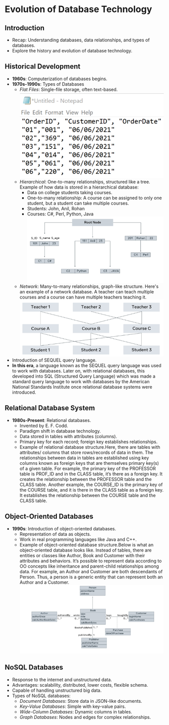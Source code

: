 # Evolution of Database Technology

## Introduction
- Recap: Understanding databases, data relationships, and types of databases.
- Explore the history and evolution of database technology.

## Historical Development
- **1960s**: Computerization of databases begins.
- **1970s-1990s**: Types of Databases
  - *Flat Files*: Single-file storage, often text-based.
  ![Alt text](image-5.png)
  - *Hierarchical*: One-to-many relationships, structured like a tree.
   Example of how data is stored in a hierarchical database:
      - Data on college students taking courses.
      - One-to-many relationship: A course can be assigned to only one student, but a student can take multiple courses.
      - Students: John, Anil, Rohan
      - Courses: C#, Perl, Python, Java
  ![Alt text](image-6.png)
  - *Network*: Many-to-many relationships, graph-like structure.
  Here's an example of a network database. A teacher can teach multiple courses and a course can have multiple teachers teaching it.
  ![Alt text](image-7.png)
- Introduction of SEQUEL query language.
- **In this era**, a language known as the SEQUEL query language was used to work with databases. Later on, with relational databases, this developed into SQL (Structured Query Language) which was made a standard query language to work with databases by the American National Standards Institute once relational database systems were introduced.   

## Relational Database System
- **1980s-Present**: Relational databases.
  - Invented by E. F. Codd.
  - Paradigm shift in database technology.
  - Data stored in tables with attributes (columns).
  - Primary key for each record; foreign key establishes relationships.
  - Example of relational database structure.Here, there are tables with attributes/ columns that store rows/records of data in them. The relationships between data in tables are established using key columns known as foreign keys that are themselves primary key(s) of a given table. For example, the primary key of the PROFESSOR table is PROF_ID and in the CLASS table, it’s there as a foreign key. It creates the relationship between the PROFESSOR table and the CLASS table. Another example, the COURSE_ID is the primary key of the COURSE table, and it is there in the CLASS table as a foreign key. It establishes the relationship between the COURSE table and the CLASS table.   




## Object-Oriented Databases
- **1990s**: Introduction of object-oriented databases.
  - Representation of data as objects.
  - Work in real programming languages like Java and C++.
  - Example of object-oriented database structure.Below is what an object-oriented database looks like. Instead of tables, there are entities or classes like Author, Book and Customer with their attributes and behaviors. It’s possible to represent data according to OO concepts like inheritance and parent-child relationships among data. For example, an Author and Customer are both descendants of Person. Thus, a person is a generic entity that can represent both an Author and a Customer.
    ![Alt text](image-8.png)
## NoSQL Databases
- Response to the internet and unstructured data.
- Advantages: scalability, distributed, lower costs, flexible schema.
- Capable of handling unstructured big data.
- Types of NoSQL databases:
  - *Document Databases*: Store data in JSON-like documents.
  - *Key-Value Databases*: Simple with key-value pairs.
  - *Wide-Column Databases*: Dynamic columns in tables.
  - *Graph Databases*: Nodes and edges for complex relationships.
